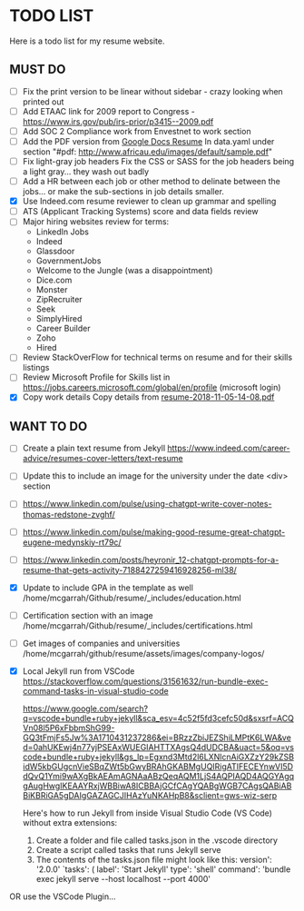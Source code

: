 # TODO LIST

Here is a todo list for my resume website.

## MUST DO

- [ ] Fix the print version to be linear without sidebar - crazy looking when printed out
- [ ] Add ETAAC link for 2009 report to Congress - https://www.irs.gov/pub/irs-prior/p3415--2009.pdf
- [ ] Add SOC 2 Compliance work from Envestnet to work section
- [ ] Add the PDF version from [Google Docs Resume](https://docs.google.com/document/d/1YuYyPKpCZNMarkZHMHJ7_-Tm3dAJ_BvS9kl7iwIFDYQ/edit?usp=sharing)
    In data.yaml under section "#pdf: http://www.africau.edu/images/default/sample.pdf"
- [ ] Fix light-gray job headers
    Fix the CSS or SASS for the job headers being a light gray... they wash out badly
- [ ] Add a HR between each job or other method to delinate between the jobs... or make the sub-sections in job details smaller.
- [x] Use Indeed.com resume reviewer to clean up grammar and spelling
- [ ] ATS (Applicant Tracking Systems) score and data fields review
- [ ] Major hiring websites review for terms:
  - LinkedIn Jobs
  - Indeed
  - Glassdoor
  - GovernmentJobs
  - Welcome to the Jungle (was a disappointment)
  - Dice.com
  - Monster
  - ZipRecruiter
  - Seek
  - SimplyHired
  - Career Builder
  - Zoho
  - Hired
- [ ] Review StackOverFlow for technical terms on resume and for their skills listings
- [ ] Review Microsoft Profile for Skills list in https://jobs.careers.microsoft.com/global/en/profile (microsoft login)
- [x] Copy work details
    Copy details from [resume-2018-11-05-14-08.pdf](https://drive.google.com/file/d/1JOQZZ6Q81OQlPaJMbojlgaRHit4gfQDV/view?usp=sharing)

## WANT TO DO

- [ ] Create a plain text resume from Jekyll https://www.indeed.com/career-advice/resumes-cover-letters/text-resume
- [ ] Update this to include an image for the university under the date \<div\> section
- [ ] https://www.linkedin.com/pulse/using-chatgpt-write-cover-notes-thomas-redstone-zvghf/
- [ ] https://www.linkedin.com/pulse/making-good-resume-great-chatgpt-eugene-medynskiy-rt79c/
- [ ] https://www.linkedin.com/posts/heyronir_12-chatgpt-prompts-for-a-resume-that-gets-activity-7188427259416928256-ml38/
- [x] Update to include GPA in the template as well
    /home/mcgarrah/Github/resume/_includes/education.html
- [ ] Certification section with an image
    /home/mcgarrah/Github/resume/_includes/certifications.html
- [ ] Get images of companies and universities
    /home/mcgarrah/github/resume/assets/images/company-logos/
- [x] Local Jekyll run from VSCode
    https://stackoverflow.com/questions/31561632/run-bundle-exec-command-tasks-in-visual-studio-code

    https://www.google.com/search?q=vscode+bundle+ruby+jekyll&sca_esv=4c52f5fd3cefc50d&sxsrf=ACQVn08l5P6xFbbmShG99-GQ3tFmjFs5Jw%3A1710431237286&ei=BRzzZbiJEZShiLMPtK6LWA&ved=0ahUKEwj4n77yjPSEAxWUEGIAHTTXAgsQ4dUDCBA&uact=5&oq=vscode+bundle+ruby+jekyll&gs_lp=Egxnd3Mtd2l6LXNlcnAiGXZzY29kZSBidW5kbGUgcnVieSBqZWt5bGwyBRAhGKABMgUQIRigATIFECEYnwVI5DdQvQ1Ymi9wAXgBkAEAmAGNAaABzQeqAQM1LjS4AQPIAQD4AQGYAgqgAugHwgIKEAAYRxjWBBiwA8ICBBAjGCfCAgYQABgWGB7CAgsQABiABBiKBRiGA5gDAIgGAZAGCJIHAzYuNKAHpB8&sclient=gws-wiz-serp

    Here's how to run Jekyll from inside Visual Studio Code (VS Code) without extra extensions:
    1. Create a folder and file called tasks.json in the .vscode directory
    2. Create a script called tasks that runs Jekyll serve
    3. The contents of the tasks.json file might look like this: version': '2.0.0' `tasks': ( label': 'Start Jekyll' type': 'shell' command': 'bundle exec jekyll serve --host localhost --port 4000'

OR use the VSCode Plugin...

